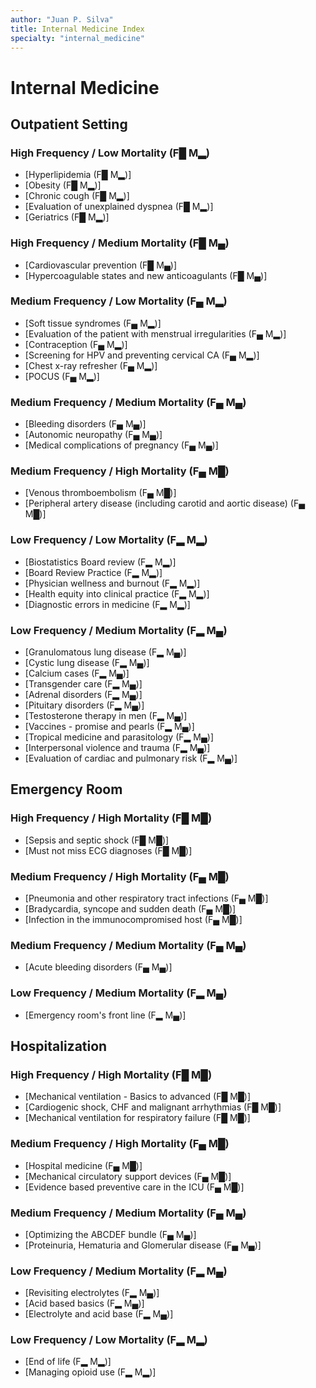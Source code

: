 ```yaml
---
author: "Juan P. Silva"
title: Internal Medicine Index
specialty: "internal_medicine"
---
```


# Internal Medicine

## Outpatient Setting

### High Frequency / Low Mortality (F█ M▂)
- [Hyperlipidemia (F█ M▂)]
- [Obesity (F█ M▂)]
- [Chronic cough (F█ M▂)]
- [Evaluation of unexplained dyspnea (F█ M▂)]
- [Geriatrics (F█ M▂)]

### High Frequency / Medium Mortality (F█ M▄)
- [Cardiovascular prevention (F█ M▄)]
- [Hypercoagulable states and new anticoagulants (F█ M▄)]

### Medium Frequency / Low Mortality (F▄ M▂)
- [Soft tissue syndromes (F▄ M▂)]
- [Evaluation of the patient with menstrual irregularities (F▄ M▂)]
- [Contraception (F▄ M▂)]
- [Screening for HPV and preventing cervical CA (F▄ M▂)]
- [Chest x-ray refresher (F▄ M▂)]
- [POCUS (F▄ M▂)]

### Medium Frequency / Medium Mortality (F▄ M▄)
- [Bleeding disorders (F▄ M▄)]
- [Autonomic neuropathy (F▄ M▄)]
- [Medical complications of pregnancy (F▄ M▄)]

### Medium Frequency / High Mortality (F▄ M█)
- [Venous thromboembolism (F▄ M█)]
- [Peripheral artery disease (including carotid and aortic disease) (F▄ M█)]

### Low Frequency / Low Mortality (F▂ M▂)
- [Biostatistics Board review (F▂ M▂)]
- [Board Review Practice (F▂ M▂)]
- [Physician wellness and burnout (F▂ M▂)]
- [Health equity into clinical practice (F▂ M▂)]
- [Diagnostic errors in medicine (F▂ M▂)]

### Low Frequency / Medium Mortality (F▂ M▄)
- [Granulomatous lung disease (F▂ M▄)]
- [Cystic lung disease (F▂ M▄)]
- [Calcium cases (F▂ M▄)]
- [Transgender care (F▂ M▄)]
- [Adrenal disorders (F▂ M▄)]
- [Pituitary disorders (F▂ M▄)]
- [Testosterone therapy in men (F▂ M▄)]
- [Vaccines - promise and pearls (F▂ M▄)]
- [Tropical medicine and parasitology (F▂ M▄)]
- [Interpersonal violence and trauma (F▂ M▄)]
- [Evaluation of cardiac and pulmonary risk (F▂ M▄)]

## Emergency Room

### High Frequency / High Mortality (F█ M█)
- [Sepsis and septic shock (F█ M█)]
- [Must not miss ECG diagnoses (F█ M█)]

### Medium Frequency / High Mortality (F▄ M█)
- [Pneumonia and other respiratory tract infections (F▄ M█)]
- [Bradycardia, syncope and sudden death (F▄ M█)]
- [Infection in the immunocompromised host (F▄ M█)]

### Medium Frequency / Medium Mortality (F▄ M▄)
- [Acute bleeding disorders (F▄ M▄)]

### Low Frequency / Medium Mortality (F▂ M▄)
- [Emergency room's front line (F▂ M▄)]

## Hospitalization

### High Frequency / High Mortality (F█ M█)
- [Mechanical ventilation - Basics to advanced (F█ M█)]
- [Cardiogenic shock, CHF and malignant arrhythmias (F█ M█)]
- [Mechanical ventilation for respiratory failure (F█ M█)]

### Medium Frequency / High Mortality (F▄ M█)
- [Hospital medicine (F▄ M█)]
- [Mechanical circulatory support devices (F▄ M█)]
- [Evidence based preventive care in the ICU (F▄ M█)]

### Medium Frequency / Medium Mortality (F▄ M▄)
- [Optimizing the ABCDEF bundle (F▄ M▄)]
- [Proteinuria, Hematuria and Glomerular disease (F▄ M▄)]

### Low Frequency / Medium Mortality (F▂ M▄)
- [Revisiting electrolytes (F▂ M▄)]
- [Acid based basics (F▂ M▄)]
- [Electrolyte and acid base (F▂ M▄)]

### Low Frequency / Low Mortality (F▂ M▂)
- [End of life (F▂ M▂)]
- [Managing opioid use (F▂ M▂)]